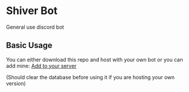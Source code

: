 # Shiver Bot
General use discord bot

## Basic Usage

You can either download this repo and host with your own bot or you can add mine:
[Add to your server](https://discord.com/api/oauth2/authorize?client_id=766748400199794718&permissions=8&scope=bot)

(Should clear the database before using it if you are hosting your own version)

